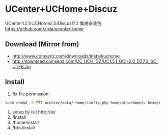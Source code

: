 # UCenter+UCHome+Discuz
UCenter1.5.1/UCHome2.0/Discuz!7.2 集成安装包  
https://github.com/zixia/ucenter-home

## Download (Mirror from)
* http://www.comsenz.com/downloads/install/uchome
* http://download.comsenz.com/UC_UCH_DZ/UC1.5.1_UCH2.0_DZ7.2_SC_UTF8.zip

## Install
1. fix file permission:  
```bash
sudo chmod -R 777 ucenter/data/ home/config.php home/attachment/ home/data/ home/uc_client/data/ bbs/config.inc.php bbs/attachments/ bbs/templates/ bbs/forumdata/ bbs/uc_client/data/
```
1. setup by isit http://ip/
 1. /install
 1. /home/install
 1. /bbs/install



